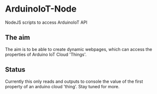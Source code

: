 # ArduinoIoT-Node
NodeJS scripts to access ArduinoIoT API

## The aim
The aim is to be able to create dynamic webpages, which can access the properties of Arduino IoT Cloud 'Things'.

## Status
Currently this only reads and outputs to console the value of the first property of an arduino cloud 'thing'. Stay tuned for more.

